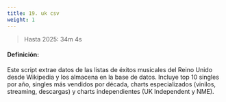 ```yaml
---
title: 19. uk csv
weight: 1
---
```


> Hasta 2025: 34m 4s

#### Definición:

Este script extrae datos de las listas de éxitos musicales del Reino Unido desde Wikipedia y los almacena en la base de datos. Incluye top 10 singles por año, singles más vendidos por década, charts especializados (vinilos, streaming, descargas) y charts independientes (UK Independent y NME).

